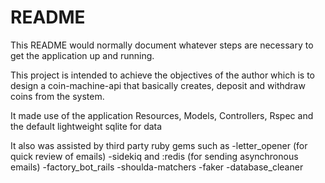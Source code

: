 # README

This README would normally document whatever steps are necessary to get the
application up and running.

This project is intended to achieve the objectives of the author which is to design a coin-machine-api that basically creates, deposit and withdraw coins from the system.

It made use of the application Resources, Models, Controllers, Rspec and the default lightweight sqlite for data

It also was assisted by third party ruby gems such as 
-letter_opener (for quick review of emails)
-sidekiq and :redis (for sending asynchronous emails)
-factory_bot_rails
-shoulda-matchers
-faker
-database_cleaner
